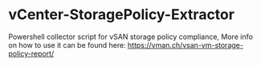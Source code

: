# vCenter-StoragePolicy-Extractor
Powershell collector script for vSAN storage policy compliance,
More info on how to use it can be found here: https://vman.ch/vsan-vm-storage-policy-report/
